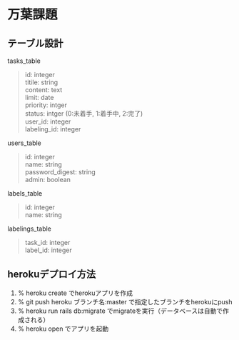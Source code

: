 # 万葉課題

## テーブル設計

tasks_table
>id: integer  
>titile: string  
>content: text  
>limit: date  
>priority: intger  
>status: intger (0:未着手, 1:着手中, 2:完了)  
>user_id: integer  
>labeling_id: integer  

users_table
>id: integer  
>name: string  
>password_digest: string  
>admin: boolean  

labels_table
>id: integer  
>name: string  

labelings_table
>task_id: integer  
>label_id: integer  

## herokuデプロイ方法  
1. % heroku create でherokuアプリを作成  
2. % git push heroku ブランチ名:master で指定したブランチをherokuにpush  
3. % heroku run rails db:migrate でmigrateを実行（データベースは自動で作成される）  
4. % heroku open でアプリを起動